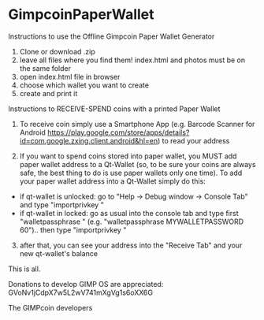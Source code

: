 GimpcoinPaperWallet
===================
Instructions to use the Offline Gimpcoin Paper Wallet Generator

1) Clone or download .zip
2) leave all files where you find them! index.html and photos must be on the same folder
3) open index.html file in browser
4) choose which wallet you want to create
5) create and print it

Instructions to RECEIVE-SPEND coins with a printed Paper Wallet

1) To receive coin simply use a Smartphone App (e.g. Barcode Scanner for Android https://play.google.com/store/apps/details?id=com.google.zxing.client.android&hl=en) to read your address

2) If you want to spend coins stored into paper wallet, you MUST add paper wallet address to a Qt-Wallet (so, to be sure your coins are always safe, the best thing to do is use paper wallets only one time). To add your paper wallet address into a Qt-Wallet simply do this:
  - if qt-wallet is unlocked: go to "Help -> Debug window -> Console Tab" and type "importprivkey <private key         showed on the right side of paper wallet> <label for the address>"
  - if qt-wallet in locked: go as usual into the console tab and type first "walletpassphrase <your passprhase>        <seconds you want to keep wallet unlocked>" (e.g. "walletpassphrase MYWALLETPASSWORD 60").. then type              "importprivkey <private key showed on the right side of paper wallet> <label for the address>"

3) after that, you can see your address into the "Receive Tab" and your new qt-wallet's balance 

This is all.

Donations to develop GIMP OS are appreciated: GVoNv1jCdpX7w5L2wV741mXgVg1s6oXX6G

The GIMPcoin developers
